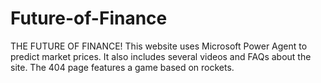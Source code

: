 # Future-of-Finance
THE FUTURE OF FINANCE! This website uses Microsoft Power Agent to predict market prices. It also includes several videos and FAQs about the site. The 404 page features a game based on rockets.

